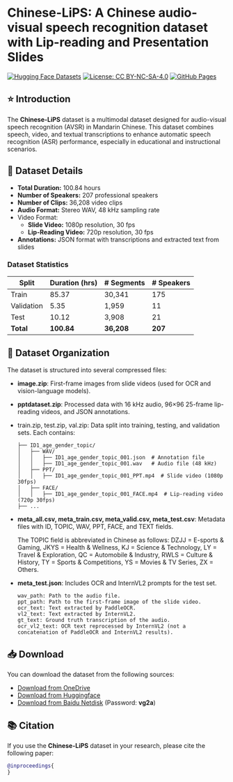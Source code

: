 # Chinese-LiPS: A Chinese audio-visual speech recognition dataset with Lip-reading and Presentation Slides

[![Hugging Face Datasets](https://img.shields.io/badge/🤗%20Hugging%20Face-Datasets-yellow.svg)](https://huggingface.co/datasets/BAAI/Chinese-LiPS)   [![License: CC BY-NC-SA-4.0](https://img.shields.io/badge/License-CC%20BY--SA--NC%204.0-lightgrey.svg)](https://creativecommons.org/licenses/by-nc-sa/4.0/)   [![GitHub Pages](https://img.shields.io/badge/GitHub-Pages-blue.svg)](https://kiri0824.github.io/Chinese-LiPS/)

## ⭐ Introduction

The **Chinese-LiPS** dataset is a multimodal dataset designed for audio-visual speech recognition (AVSR) in Mandarin Chinese. This dataset combines speech, video, and textual transcriptions to enhance automatic speech recognition (ASR) performance, especially in educational and instructional scenarios.

## 🚀 Dataset Details

- **Total Duration:** 100.84 hours
- **Number of Speakers:** 207 professional speakers
- **Number of Clips:** 36,208 video clips
- **Audio Format:** Stereo WAV, 48 kHz sampling rate
- Video Format:
  - **Slide Video:** 1080p resolution, 30 fps
  - **Lip-Reading Video:** 720p resolution, 30 fps
- **Annotations:** JSON format with transcriptions and extracted text from slides

### Dataset Statistics

| Split      | Duration (hrs) | # Segments | # Speakers |
| ---------- | -------------- | ---------- | ---------- |
| Train      | 85.37          | 30,341     | 175        |
| Validation | 5.35           | 1,959      | 11         |
| Test       | 10.12          | 3,908      | 21         |
| **Total**  | **100.84**     | **36,208** | **207**    |

## 📂 Dataset Organization

The dataset is structured into several compressed files:

- **image.zip**: First-frame images from slide videos (used for OCR and vision-language models).

- **pptdataset.zip**: Processed data with 16 kHz audio, 96×96 25-frame lip-reading videos, and JSON annotations.

- train.zip, test.zip, val.zip: Data split into training, testing, and validation sets. Each contains:

  ```
  ├── ID1_age_gender_topic/
  │   ├── WAV/
  │   │   ├── ID1_age_gender_topic_001.json  # Annotation file
  │   │   ├── ID1_age_gender_topic_001.wav   # Audio file (48 kHz)
  │   ├── PPT/
  │   │   ├── ID1_age_gender_topic_001_PPT.mp4  # Slide video (1080p 30fps)
  │   ├── FACE/
  │   │   ├── ID1_age_gender_topic_001_FACE.mp4  # Lip-reading video (720p 30fps)
  ├── ...
  ```

- **meta_all.csv, meta_train.csv, meta_valid.csv, meta_test.csv**: Metadata files with ID, TOPIC, WAV, PPT, FACE, and TEXT fields.

  The TOPIC field is abbreviated in Chinese as follows: DZJJ = E-sports & Gaming, JKYS = Health & Wellness, KJ = Science & Technology, LY = Travel & Exploration, QC = Automobile & Industry, RWLS = Culture & History, TY = Sports & Competitions, YS = Movies & TV Series, ZX = Others.

- **meta_test.json**: Includes OCR and InternVL2 prompts for the test set.

  ```
  wav_path: Path to the audio file.
  ppt_path: Path to the first-frame image of the slide video.
  ocr_text: Text extracted by PaddleOCR.
  vl2_text: Text extracted by InternVL2.
  gt_text: Ground truth transcription of the audio.
  ocr_vl2_text: OCR text reprocessed by InternVL2 (not a concatenation of PaddleOCR and InternVL2 results).
  ```

## 📥 Download

You can download the dataset from the following sources:

- [Download from OneDrive](https://1drv.ms/f/c/721006f535f6400c/EgxA9jX1BhAggHI-hgAAAAABgpJYJF-leYBGBdmjBuBQxw)
- [Download from Huggingface](https://huggingface.co/datasets/BAAI/Chinese-LiPS)
- [Download from Baidu Netdisk](https://pan.baidu.com/s/11nvn79-3Inf3QDyJomlLAA?pwd=vg2a) (Password: **vg2a**)

## 📚 Citation

If you use the **Chinese-LiPS** dataset in your research, please cite the following paper:

```bibtex
@inproceedings{
}
```
